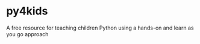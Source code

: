 # py4kids
 A free resource for teaching children Python using a hands-on and learn as you go approach
